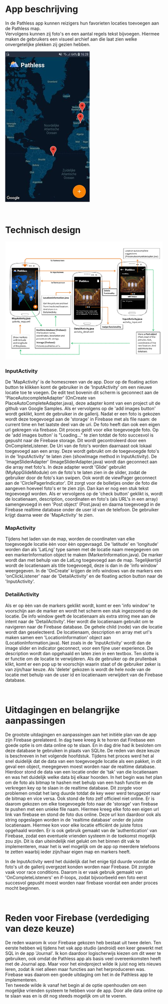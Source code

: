 # App beschrijving

In de Pathless app kunnen reizigers hun favorieten locaties toevoegen aan de Pathless map.</br>
Vervolgens kunnen zij foto's en een aantal regels tekst bijvoegen. Hiermee maken de gebruikers een visueel archief aan die laat zien welke onvergetelijke plekken zij gezien hebben.</br>

![Screenshot](doc/Screenshot_1x.jpeg)

</br>

# Technisch design

![Screenshot](doc/DesignDocPathless.png)
</br>

### InputActivity
De 'MapActivity' is de homescreen van de app. Door op de floating action button te klikken komt de gebruiker in de 'InputActivity' om een nieuwe locatie toe te voegen. De edit text bovenin dit scherm is geconnect aan de 'PlaceAutocompleteAdapter' (OnCreate van PlaceAutoCompleteAdapter.java), deze adapter komt van een project uit de github van Google Samples. Als er vervolgens op de 'add images button' wordt geklikt, komt de gebruiker in de gallerij. Nadat er een foto is gekozen wordt deze toegevoegd aan de 'storage' in Firebase met als file naam: de current time en het laatste deel van de uri. De foto heeft dan ook een eigen url gekregen via firebase. Dit proces geldt voor elke toegevoegde foto. Op de 'add images button' is "Loading..." te zien totdat de foto succesvol is gepusht naar de Firebase storage. Dit wordt gecontroleerd door een OnCompleteListener. De Uri van de foto's worden daarnaast ook lokaal toegevoegd aan een array. Deze wordt gebruikt om de toegevoegde foto's in de 'InputActivity' te laten zien (showImage method in InputActivity). De 'ImageSliderAdapter' (ImageSliderAdapter.java) wordt dan geconnect aan die array met foto's. In deze adapter wordt 'Glide' gebruikt (MyAppGlideModule) om de foto's te laten zien in de slider, zodat de gebruiker door de foto's kan swipen. Ook wordt de viewPager geconnect aan de 'CirclePagerIndicator'. Dit zorgt voor de bolletjes onder de foto die aangeven hoeveel foto's er te zien zijn. Dan kan er nog een stuk tekst tegoevoegd worden. Als er vervolgens op de 'check button' geklikt is, wordt de locatienaam, description, coordinaten en foto's (als URL's in een array) samengevoegd in een 'Post object' (Post.java) en daarna toegevoegd in de Firebase realtime database onder de user id van de telefoon. De gebruiker krijgt daarna weer de 'MapActivity' te zien.
</br>

### MapActivity
Tijdens het laden van de map, worden de coordinaten van elke toegevoegde locatie èèn voor èèn opgevraagd. De 'latitude' en 'longitude' worden dan als 'LatLng' type samen met de locatie naam meegegeven om een markerInformation object te maken (MarkerInformation.java). De marker wordt dan met behulp van de LatLng toegevoegd aan de map. Tegelijkertijd wordt de locatienaam als title toegevoegd, deze is dan in de 'info window' weergegeven. In de 'OnCreate' krijgen de info windows van de markers een 'onClickListener' naar de 'DetailActivity' en de floating action button naar de 'InputActivity'. 
</br>

### DetailActivity
Als er op èèn van de markers geklikt wordt, komt er een 'info window' te voorschijn aan de marker en wordt het scherm een stuk ingezoomd op de locatie. De info window geeft de locatienaam als extra string mee aan de intent naar de 'DetailActivity'. Hier wordt die locatienaam gebruikt om te navigeren naar de Firebase database. De gehele child (node) van die locatie wordt dan geselecteerd. De locatienaam, description en array met url's maken samen een 'LocationInformation' object aan (LocationInformation.java). Net zoals in de 'InputActivity' wordt dan de image slider en indicator geconnect, voor een fijne user experience. De description wordt dan opgehaald en  laten zien in een textbox. Ten slotte is er functie om de locatie te verwijderen. Als de gebruiker op de prullenbak klikt, komt er een pop up te voorschijn waarin staat of de gebruiker zeker is van zijn/haar keuze. Als 'delete' gekozen is wordt de hele node van de locatie  met behulp van de user id en locatienaam verwijdert van de Firebase database.

</br>

# Uitdagingen en belangrijke aanpassingen
De grootste uitdagingen en aanpassingen aan het initiële plan van de app zijn Firebase gerelateerd. In dag twee kreeg ik te horen dat Firebase een goede optie is om data online op te slaan. En in dag drie had ik besloten om deze database te gebruiken in plaats van SQLite. De reden van deze keuze is beschreven in het volgende hoofdstuk. Tijdens het proces werd het al snel duidelijk dat de data van een toegevoegde locatie als een pakket, in dit geval een object, meegegeven moest worden naar de realtime database. Hierdoor stond de data van een locatie onder de 'tak' van die locatienaam en was het duidelijk welke data bij elkaar hoorden. In het begin was het plan om de foto als bitmap te hashen met behulp van een hash functie en de verkregen key op te slaan in de realtime database. Dit zorgde voor problemen omdat het lang duurde totdat de key weer werd teruggezet naar de bitmap en vice versa. Ook stond de foto zelf officieel niet online. Er is daarom gekozen om elke toegevoegde foto naar de 'storage' van firebase te pushen met een unieke file naam. Hiermee kreeg elke foto een eigen url link van firebase en stond de foto dus online. Deze url kon daardoor ook als string opgeslagen worden in de 'realtime database' onder de juiste locatienaam. Hiermee kon voor elke locatie efficiënt de juiste fotos opgehaald worden. 
Er is ook gebruik gemaakt van de 'authentication' van Firebase, zodat een eventuele vrienden systeem in de toekomst mogelijk zou zijn. Dit is dan uiteindelijk niet gelukt om het binnen dit vak te implementeren, maar het is wel mogelijk om de app op meerdere telefoons te zetten waarbij ieder zijn/haar eigen map en markers heeft.</br>

In de InputActivity werd het duidelijk dat het enige tijd duurde voordat de foto's uit de gallerij overgezet konden worden naar Firebase. Dit zorgde vaak voor race conditions. Daarom is er vaak gebruik gemaakt van 'OnCompleteListeners' en if-loops, zodat bijvoorbeeld een foto eerst succesvol gepusht moest worden naar firebase voordat een ander proces mocht beginnen.

</br>

# Reden voor Firebase (verdediging van deze keuze)
De reden waarom ik voor Firebase gekozen heb bestaat uit twee delen.
Ten eerste hebben wij tijdens het vak app studio (android) een keer gewerkt met SQL in de app 'Journal'. Ik kon daardoor logischerwijs kiezen om dit weer te gebruiken, ook omdat de Pathless app als basis veel overeenkomsten heeft met de Journal app. Maar voor het eindproject wilde ik juist nog iets nieuws leren, zodat ik niet alleen maar functies aan het herproduceren was. Firebase was daarom een goede uitdaging om het in de Pathless app te implementeren.</br>
Ten tweede wilde ik vanaf het begin al de optie openhouden om een mogelijke vrienden systeem te hebben voor de app. Door alle data online op te slaan was en is dit nog steeds mogelijk om uit te voeren.</br>
